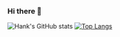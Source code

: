 ### Hi there 👋

![Hank's GitHub stats](https://github-readme-stats-sigma-ruddy.vercel.app/api?username=HCHogan)
[![Top Langs](https://github-readme-stats-sigma-ruddy.vercel.app/api/top-langs/?username=HCHogan&layout=compact&exclude_repo=hvim,nvim&langs_count=8)](https://github.com/HCHogan/github-readme-stats)
